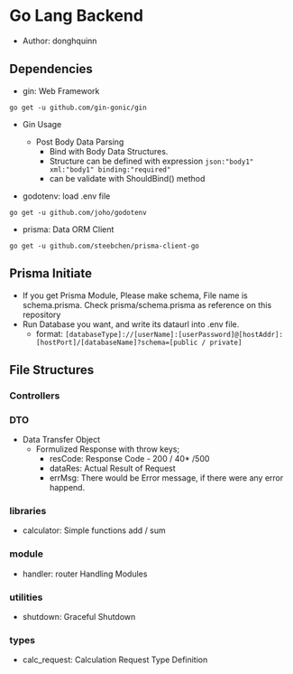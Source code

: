 # Go Lang Backend

- Author: donghquinn

## Dependencies

- gin: Web Framework

``` shell
go get -u github.com/gin-gonic/gin
```

- Gin Usage

    - Post Body Data Parsing
        - Bind with Body Data Structures.
        - Structure can be defined with expression `json:"body1" xml:"body1" binding:"required"`
        - can be validate with ShouldBind() method

- godotenv: load .env file

``` shell
go get -u github.com/joho/godotenv
```

- prisma: Data ORM Client

``` shell
go get -u github.com/steebchen/prisma-client-go
```

## Prisma Initiate

- If you get Prisma Module, Please make schema, File name is schema.prisma. Check prisma/schema.prisma as reference on this repository
- Run Database you want, and write its dataurl into .env file.
    - format: `[databaseType]://[userName]:[userPassword]@[hostAddr]:[hostPort]/[databaseName]?schema=[public / private]`

## File Structures

### Controllers

### DTO

- Data Transfer Object
    - Formulized Response with throw keys; 
        - resCode: Response Code - 200 / 40* /500
        - dataRes: Actual Result of Request
        - errMsg: There would be Error message, if there were any error happend.

### libraries

- calculator: Simple functions add / sum

### module

- handler: router Handling Modules

### utilities

- shutdown: Graceful Shutdown

### types

- calc_request: Calculation Request Type Definition
